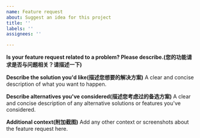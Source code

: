 ```yaml
---
name: Feature request
about: Suggest an idea for this project
title: ''
labels: ''
assignees: ''

---
```


**Is your feature request related to a problem? Please describe.(您的功能请求是否与问题相关？请描述一下)**

**Describe the solution you'd like(描述您想要的解决方案)**
A clear and concise description of what you want to happen.

**Describe alternatives you've considered(描述您考虑过的备选方案)**
A clear and concise description of any alternative solutions or features you've considered.

**Additional context(附加截图)**
Add any other context or screenshots about the feature request here.
